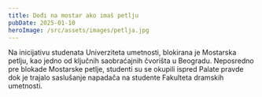 ```yaml
---
title: Dođi na mostar ako imaš petlju
pubDate: 2025-01-10
heroImage: /src/assets/images/petlja.jpg
---
```


Na inicijativu studenata Univerziteta umetnosti, blokirana je Mostarska petlju, kao jedno od ključnih saobraćajnih čvorišta u Beogradu. Neposredno pre blokade Mostarske petlje, studenti su se okupili ispred Palate pravde dok je trajalo saslušanje napadača na studente Fakulteta dramskih umetnosti.
